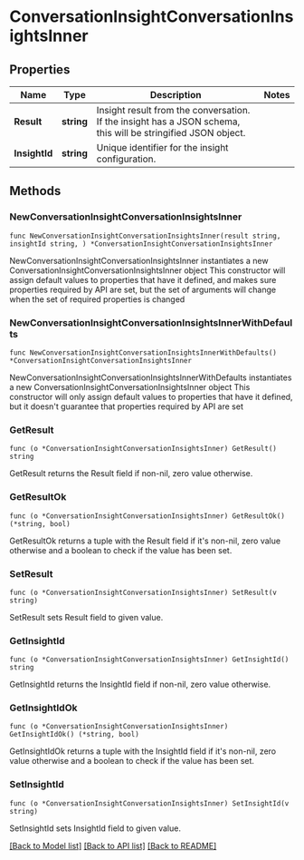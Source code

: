 # ConversationInsightConversationInsightsInner

## Properties

Name | Type | Description | Notes
------------ | ------------- | ------------- | -------------
**Result** | **string** | Insight result from the conversation. If the insight has a JSON schema, this will be stringified JSON object. | 
**InsightId** | **string** | Unique identifier for the insight configuration. | 

## Methods

### NewConversationInsightConversationInsightsInner

`func NewConversationInsightConversationInsightsInner(result string, insightId string, ) *ConversationInsightConversationInsightsInner`

NewConversationInsightConversationInsightsInner instantiates a new ConversationInsightConversationInsightsInner object
This constructor will assign default values to properties that have it defined,
and makes sure properties required by API are set, but the set of arguments
will change when the set of required properties is changed

### NewConversationInsightConversationInsightsInnerWithDefaults

`func NewConversationInsightConversationInsightsInnerWithDefaults() *ConversationInsightConversationInsightsInner`

NewConversationInsightConversationInsightsInnerWithDefaults instantiates a new ConversationInsightConversationInsightsInner object
This constructor will only assign default values to properties that have it defined,
but it doesn't guarantee that properties required by API are set

### GetResult

`func (o *ConversationInsightConversationInsightsInner) GetResult() string`

GetResult returns the Result field if non-nil, zero value otherwise.

### GetResultOk

`func (o *ConversationInsightConversationInsightsInner) GetResultOk() (*string, bool)`

GetResultOk returns a tuple with the Result field if it's non-nil, zero value otherwise
and a boolean to check if the value has been set.

### SetResult

`func (o *ConversationInsightConversationInsightsInner) SetResult(v string)`

SetResult sets Result field to given value.


### GetInsightId

`func (o *ConversationInsightConversationInsightsInner) GetInsightId() string`

GetInsightId returns the InsightId field if non-nil, zero value otherwise.

### GetInsightIdOk

`func (o *ConversationInsightConversationInsightsInner) GetInsightIdOk() (*string, bool)`

GetInsightIdOk returns a tuple with the InsightId field if it's non-nil, zero value otherwise
and a boolean to check if the value has been set.

### SetInsightId

`func (o *ConversationInsightConversationInsightsInner) SetInsightId(v string)`

SetInsightId sets InsightId field to given value.



[[Back to Model list]](../README.md#documentation-for-models) [[Back to API list]](../README.md#documentation-for-api-endpoints) [[Back to README]](../README.md)


